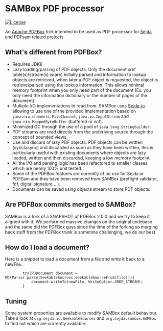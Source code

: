 SAMBox PDF processor
=====================
[![License](http://img.shields.io/badge/license-APLv2-blue.svg)](http://www.apache.org/licenses/LICENSE-2.0.html)

An [Apache PDFBox](https://github.com/apache/pdfbox) fork intended to be used as PDF processor for [Sejda](https://github.com/torakiki/sejda) and [PDFsam](https://github.com/torakiki/pdfsam) related projects

What's different from PDFBox?
---------
+ Requires JDK8
+ Lazy loading/parsing of PDF objects. Only the document xref table(s)/stream(s) is(are) initially parsed and information to lookup objects are retrieved, when later a PDF object is requested, the object is retrieve/parsed using the lookup information. This allows minimal memory footprint when you only need part of the document (Ex. you only need the information dictionary or the number of pages of the document).
+ Multiple I/O implementations to read from. SAMBox uses [Sejda-io](https://github.com/torakiki/sejda-io) allowing to use one of the provided implementation based on `java.nio.channels.FileChannel`, `java.io.InputStream` and `java.nio.MappedByteBuffer` (buffered or not).
+ Minimized GC through the use of a pool of `java.lang.StringBuilder`.
+ PDF streams are read directly from the underlying source through the concept of bounded views.
+ Use and discard of lazy PDF objects. PDF objects can be written (sync/async) and discarded as soon as they have been written, this is particularly useful with existing documents where objects are lazy loaded, written and then discarded, keeping a low memory footprint.
+ All the I/O and parsing logic has been refactored to smaller classes which are nearly 100% unit tested. 
+ Some of the PDFBox features are currently of no use for Sejda or PDFSam and they have been removed from SAMBox (preflight validator, fdf, digital signature... ).
+ Documents can be saved using objects stream to store PDF objects.

Are PDFBox commits merged to SAMBox?
---------
SAMBox is a fork of a SNAPSHOT of PDFBox 2.0.0 and we try to keep it aligned with it. We performed massive changes on the original codebase and the same did the PDFBox guys since the time of the forking so merging back stuff from the PDFBox trunk is sometime challenging, we do our best.

How do I load a document?
---------
Here is a snippet to load a document from a file and write it back to a newFile. 
``` 
		try(PDDocument document = PDFParser.parse(SeekableSources.seekableSourceFrom(file))){
            document.writeTo(newFile, WriteOption.XREF_STREAM);
        }
``` 

Tuning
---------
Some system properties are available to modify SAMBox default behaviour. Take a look at `org.sejda.io.SeekableSources` and `org.sejda.sambox.SAMBox` to find out which are currently available.